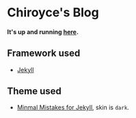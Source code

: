 # Chiroyce's Blog

#### It's up and running [here](https://chiroyce1.github.io/blog/).

## Framework used
- [Jekyll](https://jekyllrb.com/)

## Theme used
- [Minmal Mistakes for Jekyll](https://github.com/mmistakes/minimal-mistakes), skin is `dark`.
